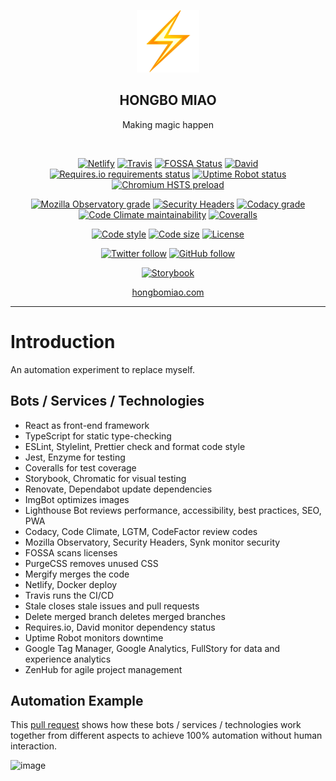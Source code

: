 <p align="center">
  <a href="https://hongbomiao.com"><img width="100" src="https://github.com/hongbo-miao/hongbomiao.com/blob/master/public/favicon.png" alt="Lightning" /></a>
</p>

<h2 align="center">
  HONGBO MIAO
</h2>

<p align="center">
  Making magic happen
</p>

<br />

<p align="center">
  <a href="https://app.netlify.com/sites/hongbomiao/deploys"><img alt="Netlify" src="https://img.shields.io/netlify/13c2e544-91b2-4869-9ae1-bc97ff3108a4"></a>
  <a href="https://travis-ci.com/hongbo-miao/hongbomiao.com"><img alt="Travis" src="https://img.shields.io/travis/com/hongbo-miao/hongbomiao.com/master" /></a>
  <a href="https://app.fossa.io/projects/git%2Bgithub.com%2FHongbo-Miao%2Fhongbomiao.com"><img alt="FOSSA Status" src="https://app.fossa.io/api/projects/git%2Bgithub.com%2FHongbo-Miao%2Fhongbomiao.com.svg?type=shield" /></a>
  <a href="https://david-dm.org/hongbo-miao/hongbomiao.com"><img alt="David" src="https://img.shields.io/david/hongbo-miao/hongbomiao.com" /></a>
  <a href="https://requires.io/github/Hongbo-Miao/hongbomiao.com/requirements"><img alt="Requires.io requirements status" src="https://img.shields.io/requires/github/Hongbo-Miao/hongbomiao.com" /></a>
  <a href="https://stats.uptimerobot.com/RoOoGTvyWN"><img alt="Uptime Robot status" src="https://img.shields.io/uptimerobot/status/m783305207-c7842815153e530df85633fe" /></a>
  <a href="https://hstspreload.org/?domain=hongbomiao.com"><img alt="Chromium HSTS preload" src="https://img.shields.io/hsts/preload/hongbomiao.com" /></a>
</p>

<p align="center">
  <a href="https://observatory.mozilla.org/analyze/hongbomiao.com"><img alt="Mozilla Observatory grade" src="https://img.shields.io/mozilla-observatory/grade/hongbomiao.com" /></a>
  <a href="https://securityheaders.com/?q=https%3A%2F%2Fhongbomiao.com&followRedirects=on"><img alt="Security Headers" src="https://img.shields.io/security-headers?url=https%3A%2F%2Fhongbomiao.com" /></a>
  <a href="https://app.codacy.com/app/hongbo-miao/hongbomiao.com"><img alt="Codacy grade" src="https://img.shields.io/codacy/grade/dc922acc14014b4abc978afd0810e56b" /></a>
  <a href="https://codeclimate.com/github/Hongbo-Miao/hongbomiao.com/maintainability"><img alt="Code Climate maintainability" src="https://img.shields.io/codeclimate/maintainability/Hongbo-Miao/hongbomiao.com" /></a>
  <a href="https://coveralls.io/github/Hongbo-Miao/hongbomiao.com"><img alt="Coveralls" src="https://img.shields.io/coveralls/github/Hongbo-Miao/hongbomiao.com" /></a>
</p>

<p align="center">
  <a href="https://github.com/prettier/prettier"><img alt="Code style" src="https://img.shields.io/badge/code_style-prettier-ff69b4.svg" /></a>
  <a href="https://github.com/Hongbo-Miao/hongbomiao.com"><img alt="Code size" src="https://img.shields.io/github/languages/code-size/hongbo-miao/hongbomiao.com" /></a>
  <a href="https://github.com/Hongbo-Miao/hongbomiao.com/blob/master/LICENSE"><img alt="License" src="https://img.shields.io/github/license/hongbo-miao/hongbomiao.com" /></a>
</p>

<p align="center">
  <a href="https://twitter.com/hongbo_miao"><img alt="Twitter follow" src="https://img.shields.io/twitter/follow/hongbo_miao?label=Follow&style=social" /></a>
  <a href="https://github.com/hongbo-miao"><img alt="GitHub follow" src="https://img.shields.io/github/followers/hongbo-miao?label=Follow&style=social" /></a>
</p>

<p align="center">
  <a href="https://www.chromaticqa.com/library?appId=5d626a63a601530020759b10"><img alt="Storybook" src="https://cdn.jsdelivr.net/gh/storybookjs/brand@master/badge/badge-storybook.svg" /></a>
</p>

<p align="center">
  <a href="https://hongbomiao.com/">hongbomiao.com</a>
</p>

---

# Introduction

An automation experiment to replace myself.

## Bots / Services / Technologies

- React as front-end framework
- TypeScript for static type-checking
- ESLint, Stylelint, Prettier check and format code style
- Jest, Enzyme for testing
- Coveralls for test coverage
- Storybook, Chromatic for visual testing
- Renovate, Dependabot update dependencies
- ImgBot optimizes images
- Lighthouse Bot reviews performance, accessibility, best practices, SEO, PWA
- Codacy, Code Climate, LGTM, CodeFactor review codes
- Mozilla Observatory, Security Headers, Synk monitor security
- FOSSA scans licenses
- PurgeCSS removes unused CSS
- Mergify merges the code
- Netlify, Docker deploy
- Travis runs the CI/CD
- Stale closes stale issues and pull requests
- Delete merged branch deletes merged branches
- Requires.io, David monitor dependency status
- Uptime Robot monitors downtime
- Google Tag Manager, Google Analytics, FullStory for data and experience analytics
- ZenHub for agile project management 

## Automation Example

This [pull request](https://github.com/Hongbo-Miao/hongbomiao.com/pull/234) shows how these bots / services / technologies work together from different aspects to achieve 100% automation without human interaction.

![image](https://user-images.githubusercontent.com/3375461/65900482-f6503180-e36a-11e9-907e-dca26cca356c.png)
